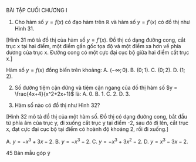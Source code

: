 BÀI TẬP CUỐI CHƯƠNG I

1. Cho hàm số $y = f(x)$ có đạo hàm trên $\mathbb{R}$ và hàm số $y = f'(x)$ có đồ thị như Hình 31.

[Hình 31 mô tả đồ thị của hàm số $y = f'(x)$. Đồ thị có dạng đường cong, cắt trục x tại hai điểm, một điểm gần gốc tọa độ và một điểm xa hơn về phía dương của trục x. Đường cong có một cực đại cục bộ giữa hai điểm cắt trục x.]

Hàm số $y = f(x)$ đồng biến trên khoảng:
A. $(-\infty; 0)$.
B. $(0; 1)$.
C. $(0; 2)$.
D. $(1; 2)$.

2. Số đường tiệm cận đứng và tiệm cận ngang của đồ thị hàm số $y = \frac{4x+4}{x^2+2x+1}$ là:
A. 0.
B. 1.
C. 2.
D. 3.

3. Hàm số nào có đồ thị như Hình 32?

[Hình 32 mô tả đồ thị của một hàm số. Đồ thị có dạng đường cong, bắt đầu từ phía âm của trục y, đi xuống cắt trục y tại điểm -2, sau đó đi lên, cắt trục x, đạt cực đại cục bộ tại điểm có hoành độ khoảng 2, rồi đi xuống.]

A. $y = -x^3 + 3x - 2$.
B. $y = -x^3 - 2$.
C. $y = -x^3 + 3x^2 - 2$.
D. $y = x^3 - 3x - 2$.

45
Bản mẫu góp ý